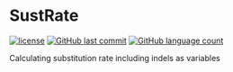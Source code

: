 # SustRate

[![license](https://img.shields.io/github/license/juancholkovich/SustRate.svg)]() [![GitHub last commit](https://img.shields.io/github/last-commit/juancholkovich/SustRate.svg)]() [![GitHub language count](https://img.shields.io/github/languages/count/juancholkovich/SustRate.svg)]()

Calculating substitution rate including indels as variables
